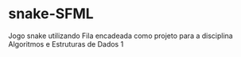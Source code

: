 # snake-SFML
Jogo snake utilizando Fila encadeada como projeto para a disciplina Algoritmos e Estruturas de Dados 1
